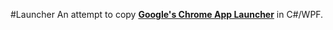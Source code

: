 #Launcher
An attempt to copy **[Google's Chrome App Launcher](https://chrome.google.com/webstore/launcher)** in C#/WPF.

